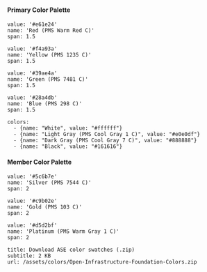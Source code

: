 #### **Primary Color Palette**  

```color
value: '#e61e24'
name: 'Red (PMS Warm Red C)'
span: 1.5
```
```color
value: '#f4a93a'
name: 'Yellow (PMS 1235 C)'
span: 1.5
```
```color
value: '#39ae4a'
name: 'Green (PMS 7481 C)'
span: 1.5
```
```color
value: '#28a4db'
name: 'Blue (PMS 298 C)'
span: 1.5
```

```color-palette
colors:
  - {name: "White", value: "#ffffff"}
  - {name: "Light Gray (PMS Cool Gray 1 C)", value: "#e0e0df"}
  - {name: "Dark Gray (PMS Cool Gray 7 C)", value: "#888888"}
  - {name: "Black", value: "#161616"}
```

#### **Member Color Palette**  

```color
value: '#5c6b7e'
name: 'Silver (PMS 7544 C)'
span: 2
```
```color
value: '#c9b02e'
name: 'Gold (PMS 103 C)'
span: 2
```
```color
value: '#d5d2bf'
name: 'Platinum (PMS Warm Gray 1 C)'
span: 2
```

```download
title: Download ASE color swatches (.zip)
subtitle: 2 KB
url: /assets/colors/Open-Infrastructure-Foundation-Colors.zip
```